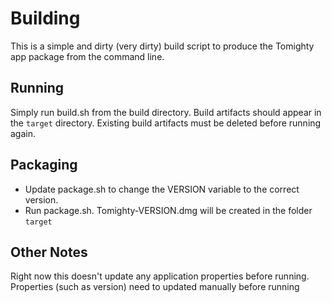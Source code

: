 # Building

This is a simple and dirty (very dirty) build script to produce the Tomighty app package
from the command line.

## Running

Simply run build.sh from the build directory. Build artifacts should appear in the `target`
directory. Existing build artifacts must be deleted before running again.

## Packaging
* Update package.sh to change the VERSION variable to the correct version.
* Run package.sh. Tomighty-VERSION.dmg will be created in the folder `target`

## Other Notes

Right now this doesn't update any application properties before running. Properties (such as version)
need to updated manually before running
